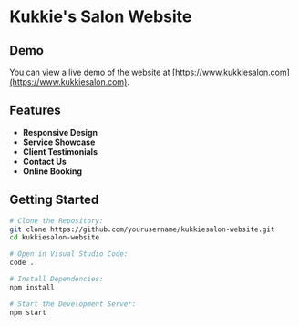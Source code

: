 # Kukkie's Salon Website

## Demo
You can view a live demo of the website at [https://www.kukkiesalon.com](https://www.kukkiesalon.com).

## Features
- **Responsive Design**
- **Service Showcase**
- **Client Testimonials**
- **Contact Us**
- **Online Booking**

## Getting Started
```bash
# Clone the Repository:
git clone https://github.com/yourusername/kukkiesalon-website.git
cd kukkiesalon-website

# Open in Visual Studio Code:
code .

# Install Dependencies:
npm install

# Start the Development Server:
npm start
